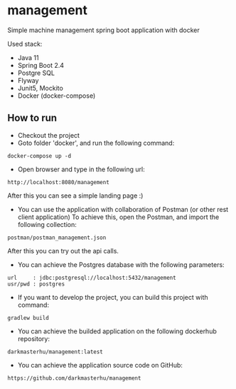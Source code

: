 # management
Simple machine management spring boot application with docker

Used stack:
- Java 11
- Spring Boot 2.4
- Postgre SQL
- Flyway
- Junit5, Mockito
- Docker (docker-compose)

## How to run

- Checkout the project
- Goto folder 'docker', and run the following command:

```
docker-compose up -d
```

- Open browser and type in the following url:

```
http://localhost:8080/management
```

After this you can see a simple landing page :)

- You can use the application with collaboration of Postman (or other rest client application) 
  To achieve this, open the Postman, and import the following collection:
  
```
postman/postman_management.json
```

After this you can try out the api calls.

- You can achieve the Postgres database with the following parameters:

```
url     : jdbc:postgresql://localhost:5432/management
usr/pwd : postgres
```

- If you want to develop the project, you can build this project with command: 

```
gradlew build
```

- You can achieve the builded application on the following dockerhub repository:

```
darkmasterhu/management:latest
```

- You can achieve the application source code on GitHub:

```
https://github.com/darkmasterhu/management
```